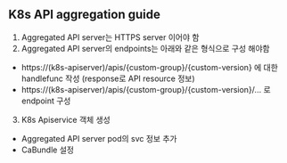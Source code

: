 ## K8s API aggregation guide

1. Aggregated API server는 HTTPS server 이어야 함
2. Aggregated API server의 endpoints는 아래와 같은 형식으로 구성 해야함
- https://(k8s-apiserver)/apis/{custom-group}/{custom-version} 에 대한 handlefunc 작성 (response로 API resource 정보)
- https://(k8s-apiserver)/apis/{custom-group}/{custom-version}/... 로 endpoint 구성
3. K8s Apiservice 객체 생성
- Aggregated API server pod의 svc 정보 추가
- CaBundle 설정 

